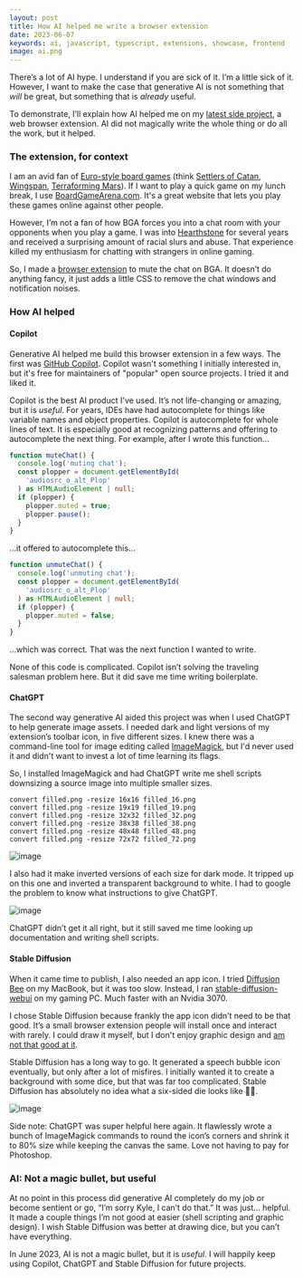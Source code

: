 ```yaml
---
layout: post
title: How AI helped me write a browser extension
date: 2023-06-07
keywords: ai, javascript, typescript, extensions, showcase, frontend
image: ai.png
---
```


There’s a lot of AI hype. I understand if you are sick of it. I’m a little sick of it. However, I want to make the case that generative AI is not something that _will_ be great, but something that is _already_ useful.

To demonstrate, I’ll explain how AI helped me on my [latest side project](https://www.nazariosoftware.com/2023/06/02/play-in-peace-with-mute-chat-for-boardgamearena.html), a web browser extension. AI did not magically write the whole thing or do all the work, but it helped.

### The extension, for context

I am an avid fan of [Euro-style board games](https://en.wikipedia.org/wiki/Eurogame) (think [Settlers of Catan](https://boardgamegeek.com/boardgame/152959/settlers-catan), [Wingspan](https://boardgamegeek.com/boardgame/266192/wingspan), [Terraforming Mars](https://boardgamegeek.com/boardgame/167791/terraforming-mars)). If I want to play a quick game on my lunch break, I use [BoardGameArena.com](https://boardgamearena.com). It's a great website that lets you play these games online against other people.

However, I’m not a fan of how BGA forces you into a chat room with your opponents when you play a game. I was into [Hearthstone](https://hearthstone.blizzard.com/en-us) for several years and received a surprising amount of racial slurs and abuse. That experience killed my enthusiasm for chatting with strangers in online gaming.

So, I made a [browser extension](https://www.nazariosoftware.com/2023/06/02/play-in-peace-with-mute-chat-for-boardgamearena.html) to mute the chat on BGA. It doesn’t do anything fancy, it just adds a little CSS to remove the chat windows and notification noises.

### How AI helped

#### Copilot

Generative AI helped me build this browser extension in a few ways. The first was [GitHub Copilot](https://copilot.github.com). Copilot wasn't something I initially interested in, but it's free for maintainers of "popular" open source projects. I tried it and liked it.

Copilot is the best AI product I've used. It’s not life-changing or amazing, but it is _useful_. For years, IDEs have had autocomplete for things like variable names and object properties. Copilot is autocomplete for whole lines of text. It is especially good at recognizing patterns and offering to autocomplete the next thing. For example, after I wrote this function…

```typescript
function muteChat() {
  console.log('muting chat');
  const plopper = document.getElementById(
    'audiosrc_o_alt_Plop'
  ) as HTMLAudioElement | null;
  if (plopper) {
    plopper.muted = true;
    plopper.pause();
  }
}
```

…it offered to autocomplete this…

```typescript
function unmuteChat() {
  console.log('unmuting chat');
  const plopper = document.getElementById(
    'audiosrc_o_alt_Plop'
  ) as HTMLAudioElement | null;
  if (plopper) {
    plopper.muted = false;
  }
}
```

…which was correct. That was the next function I wanted to write.

None of this code is complicated. Copilot isn’t solving the traveling salesman problem here. But it did save me time writing boilerplate.

#### ChatGPT

The second way generative AI aided this project was when I used ChatGPT to help generate image assets. I needed dark and light versions of my extension’s toolbar icon, in five different sizes. I knew there was a command-line tool for image editing called [ImageMagick](https://imagemagick.org), but I'd never used it and didn't want to invest a lot of time learning its flags.

So, I installed ImageMagick and had ChatGPT write me shell scripts downsizing a source image into multiple smaller sizes.

```shell
convert filled.png -resize 16x16 filled_16.png
convert filled.png -resize 19x19 filled_19.png
convert filled.png -resize 32x32 filled_32.png
convert filled.png -resize 38x38 filled_38.png
convert filled.png -resize 48x48 filled_48.png
convert filled.png -resize 72x72 filled_72.png
```

![image](/img/chatgpt-imagemagick-1.png)

I also had it make inverted versions of each size for dark mode. It tripped up on this one and inverted a transparent background to white. I had to google the problem to know what instructions to give ChatGPT.

![image](/img/chatgpt-imagemagick-2.png)

ChatGPT didn’t get it all right, but it still saved me time looking up documentation and writing shell scripts.

#### Stable Diffusion

When it came time to publish, I also needed an app icon. I tried [Diffusion Bee](https://diffusionbee.com) on my MacBook, but it was too slow. Instead, I ran [stable-diffusion-webui](https://github.com/AUTOMATIC1111/stable-diffusion-webui) on my gaming PC. Much faster with an Nvidia 3070.

I chose Stable Diffusion because frankly the app icon didn’t need to be that good. It’s a small browser extension people will install once and interact with rarely. I could draw it myself, but I don't enjoy graphic design and [am not that good at it](https://www.nazariosoftware.com/2021/04/07/about-javasnipt.html).

Stable Diffusion has a long way to go. It generated a speech bubble icon eventually, but only after a lot of misfires. I initially wanted it to create a background with some dice, but that was far too complicated. Stable Diffusion has absolutely no idea what a six-sided die looks like 🤦‍♂️.

![image](/img/mc-icon.png)

Side note: ChatGPT was super helpful here again. It flawlessly wrote a bunch of ImageMagick commands to round the icon’s corners and shrink it to 80% size while keeping the canvas the same. Love not having to pay for Photoshop.

### AI: Not a magic bullet, but useful

At no point in this process did generative AI completely do my job or become sentient or go, “I’m sorry Kyle, I can’t do that.” It was just… helpful. It made a couple things I’m not good at easier (shell scripting and graphic design). I wish Stable Diffusion was better at drawing dice, but you can’t have everything.

In June 2023, AI is not a magic bullet, but it is _useful_. I will happily keep using Copilot, ChatGPT and Stable Diffusion for future projects.
